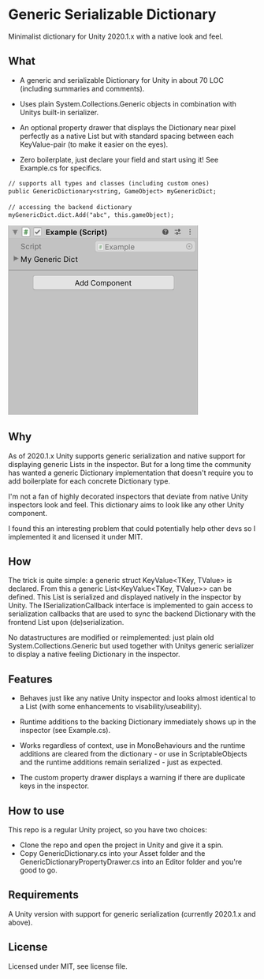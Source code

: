 # Generic Serializable Dictionary
Minimalist dictionary for Unity 2020.1.x with a native look and feel.

## What

* A generic and serializable Dictionary for Unity in about 70 LOC (including summaries and comments).

* Uses plain System.Collections.Generic objects in combination with Unitys built-in serializer.

* An optional property drawer that displays the Dictionary near pixel perfectly as a native List<T> but with standard spacing between each KeyValue-pair (to make it easier on the eyes).

* Zero boilerplate, just declare your field and start using it! See Example.cs for specifics.

```
// supports all types and classes (including custom ones)
public GenericDictionary<string, GameObject> myGenericDict;

// accessing the backend dictionary
myGenericDict.dict.Add("abc", this.gameObject);
```
![](example.gif)

## Why 

As of 2020.1.x Unity supports generic serialization and native support for displaying generic Lists in the inspector. But for a long time the community has wanted a generic Dictionary implementation that doesn't require you to add boilerplate for each concrete Dictionary type.

I'm not a fan of highly decorated inspectors that deviate from native Unity inspectors look and feel. This dictionary aims to look like any other Unity component.

I found this an interesting problem that could potentially help other devs so I implemented it and licensed it under MIT.

## How

The trick is quite simple: a generic struct KeyValue<TKey, TValue> is declared. From this a generic List<KeyValue<TKey, TValue>> can be defined. This List is serialized and displayed natively in the inspector by Unity. The ISerializationCallback interface is implemented to gain access to serialization callbacks that are used to sync the backend Dictionary with the frontend List upon (de)serialization.

No datastructures are modified or reimplemented: just plain old System.Collections.Generic but used together with Unitys generic serializer to display a native feeling Dictionary in the inspector.

## Features

* Behaves just like any native Unity inspector and looks almost identical to a List<T> (with some enhancements to visability/useability).

* Runtime additions to the backing Dictionary immediately shows up in the inspector (see Example.cs).

* Works regardless of context, use in MonoBehaviours and the runtime additions are cleared from the dictionary - or use in ScriptableObjects and the runtime additions remain serialized - just as expected.

* The custom property drawer displays a warning if there are duplicate keys in the inspector.

## How to use

This repo is a regular Unity project, so you have two choices:
* Clone the repo and open the project in Unity and give it a spin.
* Copy GenericDictionary.cs into your Asset folder and the GenericDictionaryPropertyDrawer.cs into an Editor folder and you're good to go.

## Requirements

A Unity version with support for generic serialization (currently 2020.1.x and above).

## License
Licensed under MIT, see license file.
